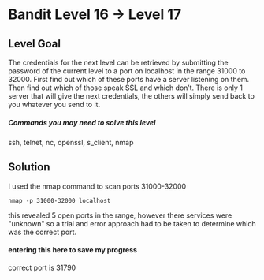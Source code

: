 # Bandit Level 16 → Level 17
## Level Goal

The credentials for the next level can be retrieved by submitting the password of the current level to a port on localhost in the range 31000 to 32000. First find out which of these ports have a server listening on them. Then find out which of those speak SSL and which don’t. There is only 1 server that will give the next credentials, the others will simply send back to you whatever you send to it.
##### Commands you may need to solve this level

ssh, telnet, nc, openssl, s_client, nmap

## Solution
I used the nmap command to scan ports 31000-32000
```
nmap -p 31000-32000 localhost
```

this revealed 5 open ports in the range, however there services were "unknown" so a trial and error approach had to be taken to determine which was the correct port.


#### entering this here to save my progress
correct port is 31790
